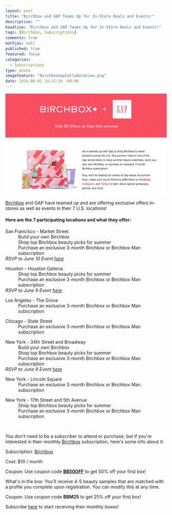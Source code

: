 ```yaml
---
layout: post
title: "Birchbox and GAP Teams Up for In-Store Deals and Events!"
description: ""
headline: "Birchbox and GAP Teams Up for In-Store Deals and Events!"
tags: [Birchbox, Subscriptions]
comments: true
mathjax: null
published: true
featured: false
categories: 
  - Subscriptions
type: photo
imagefeature: "BirchboxGapCollaboration.png"
date: 2015-06-01 14:21:39 -08:00
---
```

<center><img src='/images/BirchboxGapCollaboration.png'></center>
<p><a href="https://www.birchbox.com/invite/whatsupmailbox">Birchbox</a> and GAP have teamed up and are offering exclusive offers in-stores as well as events in their 7 U.S. locations!</p>

<H4>Here are the 7 participating locations and what they offer:</H4>
<DL>
<DT>San Francisco - Market Street</DT>
<DD>Build your own Birchbox</DD>
<DD>Shop top Birchbox beauty picks for summer</DD>
<DD>Purchase an exclusive 3-month Birchbox or Birchbox Man subscription</DD>
<i>RSVP to June 10 Event <a href="http://join.birchbox.com/gap/clkn/https/gapbirchboxsummerbeautyshopsf.eventbrite.com">here</a></i>
</DL>
<DL>
<DT>Houston - Houston Galleria</DT>
<DD>Shop top Birchbox beauty picks for summer</DD>
<DD>Purchase an exclusive 3-month Birchbox or Birchbox Man subscription</DD>
<i>RSVP to June 9 Event <a href="http://join.birchbox.com/gap/clkn/https/gapbirchboxsummerbeautyshophouston.eventbrite.com">here</a></i>
</DL>
<DL>
<DT>Los Angeles - The Grove</DT>
<DD>Purchase an exclusive 3-month Birchbox or Birchbox Man subscription</DD>
</DL>
<DL>
<DT>Chicago - State Street</DT>
<DD>Purchase an exclusive 3-month Birchbox or Birchbox Man subscription</DD>
</DL>
<DL>
<DT>New York - 34th Street and Broadway</DT>
<DD>Build your own Birchbox</DD>
<DD>Shop top Birchbox beauty picks for summer</DD>
<DD>Purchase an exclusive 3-month Birchbox or Birchbox Man subscription</DD>
<i>RSVP to June 9 Event <a href="http://join.birchbox.com/gap/clkn/https/gapbirchboxsummerbeautyshopnyc.eventbrite.com">here</a></i>
</DL>
<DL>
<DT>New York - Lincoln Square</DT>
<DD>Purchase an exclusive 3-month Birchbox or Birchbox Man subscription</DD>
</DL>
<DL>
<DT>New York - 17th Street and 5th Avenue</DT>
<DD>Shop top Birchbox beauty picks for summer</DD>
<DD>Purchase an exclusive 3-month Birchbox or Birchbox Man subscription</DD>
</DL>

<br>

<p>You don't need to be a subscriber to attend or purchase, but if you're interested in their monthly <a href="https://www.birchbox.com/invite/whatsupmailbox">Birchbox</a> subscription, here's some info about it:<p>

<p>Subscription: <a href="https://www.birchbox.com/invite/whatsupmailbox">Birchbox</a></p>
<p>Cost: $10 / month</p>
<p>Coupon: Use coupon code <a href="https://www.birchbox.com/invite/whatsupmailbox"><b>BB50OFF</b></a> to get 50% off your first box!</p>
<p>What's in the box: You'll receive 4-5 beauty samples that are matched with a profile you complete upon registration. You can modify this at any time.</p>
<p>Coupon: Use coupon code <b>BBM25</b> to get 25% off your first box!
<p>Subscribe <a href="https://www.birchbox.com/invite/whatsupmailbox">here</a> to start receiving their monthly boxes!</p>

